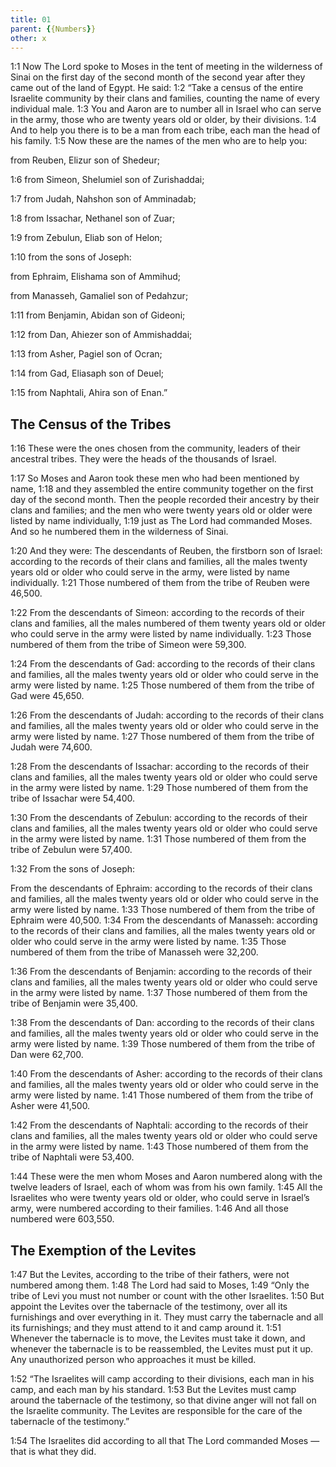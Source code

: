 ```yaml
---
title: 01
parent: {{Numbers}}
other: x
---
```



<a name="1:1">1:1</a> Now The Lord spoke to Moses in the tent of meeting in the wilderness of Sinai on the first day of the second month of the second year after they came out of the land of Egypt. He said: <a name="1:2">1:2</a> “Take a census of the entire Israelite community by their clans and families, counting the name of every individual male. <a name="1:3">1:3</a> You and Aaron are to number all in Israel who can serve in the army, those who are twenty years old or older, by their divisions. <a name="1:4">1:4</a> And to help you there is to be a man from each tribe, each man the head of his family. <a name="1:5">1:5</a> Now these are the names of the men who are to help you:

from Reuben, Elizur son of Shedeur;

<a name="1:6">1:6</a> from Simeon, Shelumiel son of Zurishaddai;

<a name="1:7">1:7</a> from Judah, Nahshon son of Amminadab;

<a name="1:8">1:8</a> from Issachar, Nethanel son of Zuar;

<a name="1:9">1:9</a> from Zebulun, Eliab son of Helon;

<a name="1:10">1:10</a> from the sons of Joseph:

from Ephraim, Elishama son of Ammihud;

from Manasseh, Gamaliel son of Pedahzur;

<a name="1:11">1:11</a> from Benjamin, Abidan son of Gideoni;

<a name="1:12">1:12</a> from Dan, Ahiezer son of Ammishaddai;

<a name="1:13">1:13</a> from Asher, Pagiel son of Ocran;

<a name="1:14">1:14</a> from Gad, Eliasaph son of Deuel;

<a name="1:15">1:15</a> from Naphtali, Ahira son of Enan.”

## The Census of the Tribes

<a name="1:16">1:16</a> These were the ones chosen from the community, leaders of their ancestral tribes. They were the heads of the thousands of Israel.

<a name="1:17">1:17</a> So Moses and Aaron took these men who had been mentioned by name, <a name="1:18">1:18</a> and they assembled the entire community together on the first day of the second month. Then the people recorded their ancestry by their clans and families; and the men who were twenty years old or older were listed by name individually, <a name="1:19">1:19</a> just as The Lord had commanded Moses. And so he numbered them in the wilderness of Sinai.

<a name="1:20">1:20</a> And they were: The descendants of Reuben, the firstborn son of Israel: according to the records of their clans and families, all the males twenty years old or older who could serve in the army, were listed by name individually. <a name="1:21">1:21</a> Those numbered of them from the tribe of Reuben were 46,500.

<a name="1:22">1:22</a> From the descendants of Simeon: according to the records of their clans and families, all the males numbered of them twenty years old or older who could serve in the army were listed by name individually. <a name="1:23">1:23</a> Those numbered of them from the tribe of Simeon were 59,300.

<a name="1:24">1:24</a> From the descendants of Gad: according to the records of their clans and families, all the males twenty years old or older who could serve in the army were listed by name. <a name="1:25">1:25</a> Those numbered of them from the tribe of Gad were 45,650.

<a name="1:26">1:26</a> From the descendants of Judah: according to the records of their clans and families, all the males twenty years old or older who could serve in the army were listed by name. <a name="1:27">1:27</a> Those numbered of them from the tribe of Judah were 74,600.

<a name="1:28">1:28</a> From the descendants of Issachar: according to the records of their clans and families, all the males twenty years old or older who could serve in the army were listed by name. <a name="1:29">1:29</a> Those numbered of them from the tribe of Issachar were 54,400.

<a name="1:30">1:30</a> From the descendants of Zebulun: according to the records of their clans and families, all the males twenty years old or older who could serve in the army were listed by name. <a name="1:31">1:31</a> Those numbered of them from the tribe of Zebulun were 57,400.

<a name="1:32">1:32</a> From the sons of Joseph:

From the descendants of Ephraim: according to the records of their clans and families, all the males twenty years old or older who could serve in the army were listed by name. <a name="1:33">1:33</a> Those numbered of them from the tribe of Ephraim were 40,500. <a name="1:34">1:34</a> From the descendants of Manasseh: according to the records of their clans and families, all the males twenty years old or older who could serve in the army were listed by name. <a name="1:35">1:35</a> Those numbered of them from the tribe of Manasseh were 32,200.

<a name="1:36">1:36</a> From the descendants of Benjamin: according to the records of their clans and families, all the males twenty years old or older who could serve in the army were listed by name. <a name="1:37">1:37</a> Those numbered of them from the tribe of Benjamin were 35,400.

<a name="1:38">1:38</a> From the descendants of Dan: according to the records of their clans and families, all the males twenty years old or older who could serve in the army were listed by name. <a name="1:39">1:39</a> Those numbered of them from the tribe of Dan were 62,700.

<a name="1:40">1:40</a> From the descendants of Asher: according to the records of their clans and families, all the males twenty years old or older who could serve in the army were listed by name. <a name="1:41">1:41</a> Those numbered of them from the tribe of Asher were 41,500.

<a name="1:42">1:42</a> From the descendants of Naphtali: according to the records of their clans and families, all the males twenty years old or older who could serve in the army were listed by name. <a name="1:43">1:43</a> Those numbered of them from the tribe of Naphtali were 53,400.

<a name="1:44">1:44</a> These were the men whom Moses and Aaron numbered along with the twelve leaders of Israel, each of whom was from his own family. <a name="1:45">1:45</a> All the Israelites who were twenty years old or older, who could serve in Israel’s army, were numbered according to their families. <a name="1:46">1:46</a> And all those numbered were 603,550.

## The Exemption of the Levites

<a name="1:47">1:47</a> But the Levites, according to the tribe of their fathers, were not numbered among them. <a name="1:48">1:48</a> The Lord had said to Moses, <a name="1:49">1:49</a> “Only the tribe of Levi you must not number or count with the other Israelites. <a name="1:50">1:50</a> But appoint the Levites over the tabernacle of the testimony, over all its furnishings and over everything in it. They must carry the tabernacle and all its furnishings; and they must attend to it and camp around it. <a name="1:51">1:51</a> Whenever the tabernacle is to move, the Levites must take it down, and whenever the tabernacle is to be reassembled, the Levites must put it up. Any unauthorized person who approaches it must be killed.

<a name="1:52">1:52</a> “The Israelites will camp according to their divisions, each man in his camp, and each man by his standard. <a name="1:53">1:53</a> But the Levites must camp around the tabernacle of the testimony, so that divine anger will not fall on the Israelite community. The Levites are responsible for the care of the tabernacle of the testimony.”

<a name="1:54">1:54</a> The Israelites did according to all that The Lord commanded Moses — that is what they did.

